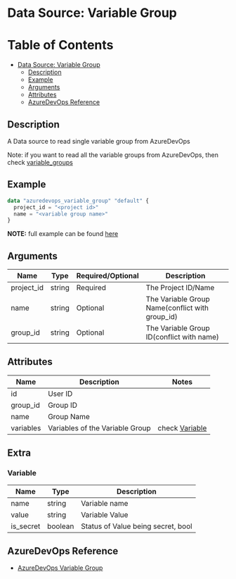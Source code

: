 # Data Source: Variable Group

Table of Contents
=================

   * [Data Source: Variable Group](#data-source-variable-group)
      * [Description](#description)
      * [Example](#example)
      * [Arguments](#arguments)
      * [Attributes](#attributes)
      * [AzureDevOps Reference](#azuredevops-reference)

## Description

A Data source to read single variable group from AzureDevOps

Note: if you want to read all the variable groups from AzureDevOps, then check [variable_groups](./variable_groups.md)

## Example

```terraform
data "azuredevops_variable_group" "default" {
  project_id = "<project id>"
  name = "<variable group name>"
}
```

**NOTE:** full example can be found [here](../../examples/d/variable_group/main.tf)

## Arguments

| Name | Type | Required/Optional | Description |
|------|------|-------------------|-------------|
| project_id | string | Required | The Project ID/Name |
| name | string | Optional | The Variable Group Name(conflict with group_id) |
| group_id | string | Optional | The Variable Group ID(conflict with name) |

## Attributes

| Name | Description | Notes |
|------|-------------|-------|
| id | User ID ||
| group_id | Group ID ||
| name | Group Name ||
| variables | Variables of the Variable Group | check [Variable](#variable) |

## Extra

### Variable

| Name | Type | Description |
|------|-------------|-------|
| name | string | Variable name |
| value | string | Variable Value |
| is_secret | boolean | Status of Value being secret, bool |

## AzureDevOps Reference

- [AzureDevOps Variable Group](https://docs.microsoft.com/en-us/azure/devops/pipelines/library/variable-groups?view=azure-devops&tabs=yaml)

